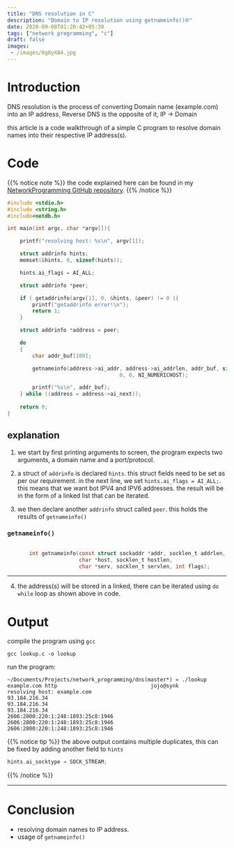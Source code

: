 ```yaml
---
title: "DNS resolution in C"
description: "Domain to IP resolution using getnameinfo()🌐"
date: 2020-09-08T01:20:42+05:30
tags: ["network programming", "c"]
draft: false
images:
 - /images/8g8yX84.jpg
---
```


# Introduction

DNS resolution is the process of converting Domain name (example.com) into an IP address, Reverse DNS is the opposite of it, IP -> Domain

this article is a code walkthrough of a simple C program to resolve domain names into their respective IP address(s).

# Code

{{% notice note %}}
the code explained here can be found in my [NetworkProgramming GitHub repository](https://github.com/jkotra/NetworkProgramming/blob/master/dns/lookup.c).
{{% /notice %}}

```c
#include <stdio.h>
#include <string.h>
#include<netdb.h>

int main(int argc, char *argv[]){

    printf("resolving host: %s\n", argv[1]);

    struct addrinfo hints;
    memset(&hints, 0, sizeof(hints));

    hints.ai_flags = AI_ALL;

    struct addrinfo *peer;

    if ( getaddrinfo(argv[1], 0, &hints, &peer) != 0 ){
        printf("getaddrinfo error!\n");
        return 1;
    }

    struct addrinfo *address = peer;

    do
    {
        char addr_buf[100];

        getnameinfo(address->ai_addr, address->ai_addrlen, addr_buf, sizeof(addr_buf),
                                    0, 0, NI_NUMERICHOST);

        printf("%s\n", addr_buf);
    } while ((address = address->ai_next));
    
    return 0;
}
```

## explanation

1. we start by first printing arguments to screen, the program expects two arguments, a domain name and a port/protocol.

2. a struct of `addrinfo` is declared `hints`. this struct fields need to be set as per our requirement. in the next line, we set `hints.ai_flags = AI_ALL;`. this means that we want bot IPV4 and IPV6 addresses. the result will be in the form of a linked list that can be iterated.

3. we then declare another `addrinfo` struct called `peer`. this holds the results of `getnameinfo()`

### `getnameinfo()`

```c

       int getnameinfo(const struct sockaddr *addr, socklen_t addrlen,
                       char *host, socklen_t hostlen,
                       char *serv, socklen_t servlen, int flags);

```

---

4. the address(s) will be stored in a linked, there can be iterated using `do while` loop as shown above in code.

# Output

compile the program using `gcc`

`gcc lookup.c -o lookup`

run the program:
```
~/Documents/Projects/network_programming/dns(master*) » ./lookup example.com http                              jojo@synk
resolving host: example.com
93.184.216.34
93.184.216.34
93.184.216.34
2606:2800:220:1:248:1893:25c8:1946
2606:2800:220:1:248:1893:25c8:1946
2606:2800:220:1:248:1893:25c8:1946
```


{{% notice tip %}}
the above output contains multiple duplicates, this can be fixed by adding another field to `hints`

```c
hints.ai_socktype = SOCK_STREAM;
```
{{% /notice %}}


---

# Conclusion

* resolving domain names to IP address.
* usage of `getnameinfo()`
